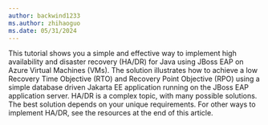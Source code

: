 ```yaml
---
author: backwind1233
ms.author: zhihaoguo
ms.date: 05/31/2024
---
```


This tutorial shows you a simple and effective way to implement high availability and disaster recovery (HA/DR) for Java using JBoss EAP on Azure Virtual Machines (VMs). The solution illustrates how to achieve a low Recovery Time Objective (RTO) and Recovery Point Objective (RPO) using a simple database driven Jakarta EE application running on the JBoss EAP application server. HA/DR is a complex topic, with many possible solutions. The best solution depends on your unique requirements. For other ways to implement HA/DR, see the resources at the end of this article.
